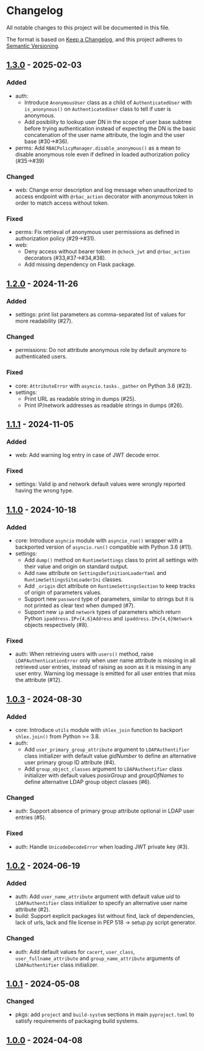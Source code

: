 # Changelog

All notable changes to this project will be documented in this file.

The format is based on [Keep a Changelog](https://keepachangelog.com/en/1.0.0/),
and this project adheres to
[Semantic Versioning](https://semver.org/spec/v2.0.0.html).

## [1.3.0] - 2025-02-03

### Added
- auth:
  - Introduce `AnonymousUser` class as a child of `AuthenticatedUser` with
    `is_anonynous()` on `AuthenticatedUser` class to tell if user is anonymous.
  - Add posibility to lookup user DN in the scope of user base subtree before
    trying authentication instead of expecting the DN is the basic concatenation
    of the user name attribute, the login and the user base (#30→#36).
- perms: Add `RBACPolicyManager.disable_anonymous()` as a mean to disable
  anonymous role even if defined in loaded authorization policy (#35→#39)

### Changed
- web: Change error description and log message when unauthorized to access
  endpoint with `@rbac_action` decorator with anonymous token in order to match
  access without token.

### Fixed
- perms: Fix retrieval of anonymous user permissions as defined in authorization
  policy (#29→#31).
- web:
  - Deny access without bearer token in `@check_jwt` and `@rbac_action`
    decorators (#33,#37→#34,#38).
  - Add missing dependency on Flask package.

## [1.2.0] - 2024-11-26

### Added
- settings: print list parameters as comma-separated list of values for more
  readability (#27).

### Changed
- permissions: Do not attribute anonymous role by default anymore to
  authenticated users.

### Fixed
- core: `AttributeError` with `asyncio.tasks._gather` on Python 3.6 (#23).
- settings:
  - Print URL as readable string in dumps (#25).
  - Print IP/network addresses as readable strings in dumps (#26).

## [1.1.1] - 2024-11-05

### Added
- web: Add warning log entry in case of JWT decode error.

### Fixed
- settings: Valid ip and network default values were wrongly reported having the
  wrong type.

## [1.1.0] - 2024-10-18

### Added
- core: Introduce `asyncio` module with `asyncio_run()` wrapper with a
  backported version of `asyncio.run()` compatible with Python 3.6 (#11).
- settings:
  - Add `dump()` method on `RuntimeSettings` class to print all settings with
    their value and origin on standard output.
  - Add `name` attribute on `SettingsDefinitionLoaderYaml` and
    `RuntimeSettingsSiteLoaderIni` classes.
  - Add `_origin` dict attribute on `RuntimeSettingsSection` to keep tracks of
    origin of parameters values.
  - Support new `password` type of parameters, similar to strings but it is not
    printed as clear text when dumped (#7).
  - Support new `ip` and `network` types of parameters which return Python
    `ipaddress.IPv{4,6}Address` and `ipaddress.IPv{4,6}Network` objects
    respectively (#8).

### Fixed
- auth: When retrieving users with `users()` method, raise
  `LDAPAuthenticationError` only when user name attribute is missing in all
  retrieved user entries, instead of raising as soon as it is missing in any
  user entry. Warning log message is emitted for all user entries that miss the
  attribute (#12).

## [1.0.3] - 2024-08-30

### Added
- core: Introduce `utils` module with `shlex_join` function to backport
  `shlex.join()` from Python >= 3.8.
- auth:
  - Add `user_primary_group_attribute` argument to `LDAPAuthentifier` class
    initializer with default value _gidNumber_ to define an alternative
    user primary group ID attribute (#4).
  - Add `group_object_classes` argument to `LDAPAuthentifier` class
    initializer with default values _posixGroup_ and _groupOfNames_ to define
    alternative LDAP group object classes (#6).

### Changed
- auth: Support absence of primary group attribute optional in LDAP user
  entries (#5).

### Fixed
- auth: Handle `UnicodeDecodeError` when loading JWT private key (#3).

## [1.0.2] - 2024-06-19

### Added
- auth: Add `user_name_attribute` argument with default value _uid_ to
  `LDAPAuthentifier` class initializer to specify an alternative user name
  attribute (#2).
- build: Support explicit packages list without find, lack of dependencies, lack
  of urls, lack and file license in PEP 518 → setup.py script generator.

### Changed
- auth: Add default values for `cacert`, `user_class`, `user_fullname_attribute`
  and `group_name_attribute` arguments of `LDAPAuthentifier` class initializer.

## [1.0.1] - 2024-05-08

### Changed
- pkgs: add `project` and `build-system` sections in main `pyproject.toml` to
  satisfy requirements of packaging build systems.

## [1.0.0] - 2024-04-08

[unreleased]: https://github.com/rackslab/RFL/compare/v1.3.0...HEAD
[1.3.0]: https://github.com/rackslab/RFL/releases/tag/v1.3.0
[1.2.0]: https://github.com/rackslab/RFL/releases/tag/v1.2.0
[1.1.1]: https://github.com/rackslab/RFL/releases/tag/v1.1.1
[1.1.0]: https://github.com/rackslab/RFL/releases/tag/v1.1.0
[1.0.3]: https://github.com/rackslab/RFL/releases/tag/v1.0.3
[1.0.2]: https://github.com/rackslab/RFL/releases/tag/v1.0.2
[1.0.1]: https://github.com/rackslab/RFL/releases/tag/v1.0.1
[1.0.0]: https://github.com/rackslab/RFL/releases/tag/v1.0.0
